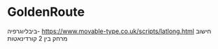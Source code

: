 # GoldenRoute


ביבליוגרפיה-
https://www.movable-type.co.uk/scripts/latlong.html
חישוב מרחק בין 2 קורדינאטות
